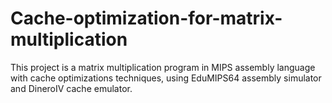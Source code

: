 # Cache-optimization-for-matrix-multiplication
This project is a matrix multiplication program in MIPS assembly language with cache optimizations techniques, using EduMIPS64 assembly simulator and DineroIV cache emulator.
